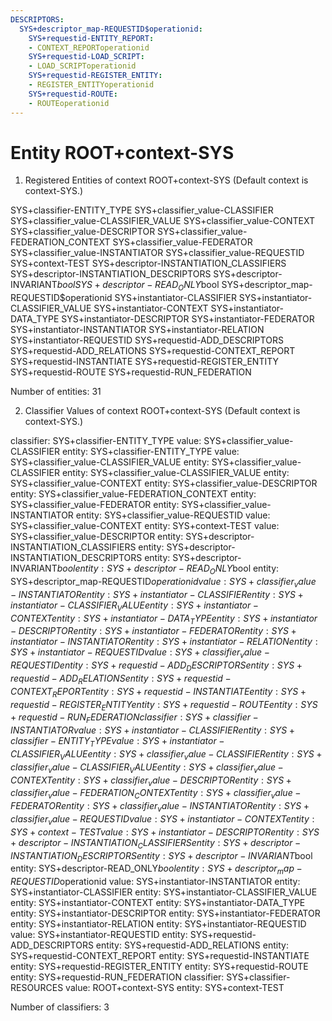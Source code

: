 ```yaml
---
DESCRIPTORS:
  SYS+descriptor_map-REQUESTID$operationid:
    SYS+requestid-ENTITY_REPORT:
    - CONTEXT_REPORToperationid
    SYS+requestid-LOAD_SCRIPT:
    - LOAD_SCRIPToperationid
    SYS+requestid-REGISTER_ENTITY:
    - REGISTER_ENTITYoperationid
    SYS+requestid-ROUTE:
    - ROUTEoperationid
---
```

# Entity ROOT+context-SYS

1. Registered Entities of context ROOT+context-SYS
(Default context is context-SYS.)

SYS+classifier-ENTITY_TYPE
SYS+classifier_value-CLASSIFIER
SYS+classifier_value-CLASSIFIER_VALUE
SYS+classifier_value-CONTEXT
SYS+classifier_value-DESCRIPTOR
SYS+classifier_value-FEDERATION_CONTEXT
SYS+classifier_value-FEDERATOR
SYS+classifier_value-INSTANTIATOR
SYS+classifier_value-REQUESTID
SYS+context-TEST
SYS+descriptor-INSTANTIATION_CLASSIFIERS
SYS+descriptor-INSTANTIATION_DESCRIPTORS
SYS+descriptor-INVARIANT$bool
SYS+descriptor-READ_ONLY$bool
SYS+descriptor_map-REQUESTID$operationid
SYS+instantiator-CLASSIFIER
SYS+instantiator-CLASSIFIER_VALUE
SYS+instantiator-CONTEXT
SYS+instantiator-DATA_TYPE
SYS+instantiator-DESCRIPTOR
SYS+instantiator-FEDERATOR
SYS+instantiator-INSTANTIATOR
SYS+instantiator-RELATION
SYS+instantiator-REQUESTID
SYS+requestid-ADD_DESCRIPTORS
SYS+requestid-ADD_RELATIONS
SYS+requestid-CONTEXT_REPORT
SYS+requestid-INSTANTIATE
SYS+requestid-REGISTER_ENTITY
SYS+requestid-ROUTE
SYS+requestid-RUN_FEDERATION

Number of entities: 31

2. Classifier Values of context ROOT+context-SYS
(Default context is context-SYS.)

classifier:  SYS+classifier-ENTITY_TYPE
  value:       SYS+classifier_value-CLASSIFIER
    entity:      SYS+classifier-ENTITY_TYPE
  value:       SYS+classifier_value-CLASSIFIER_VALUE
    entity:      SYS+classifier_value-CLASSIFIER
    entity:      SYS+classifier_value-CLASSIFIER_VALUE
    entity:      SYS+classifier_value-CONTEXT
    entity:      SYS+classifier_value-DESCRIPTOR
    entity:      SYS+classifier_value-FEDERATION_CONTEXT
    entity:      SYS+classifier_value-FEDERATOR
    entity:      SYS+classifier_value-INSTANTIATOR
    entity:      SYS+classifier_value-REQUESTID
  value:       SYS+classifier_value-CONTEXT
    entity:      SYS+context-TEST
  value:       SYS+classifier_value-DESCRIPTOR
    entity:      SYS+descriptor-INSTANTIATION_CLASSIFIERS
    entity:      SYS+descriptor-INSTANTIATION_DESCRIPTORS
    entity:      SYS+descriptor-INVARIANT$bool
    entity:      SYS+descriptor-READ_ONLY$bool
    entity:      SYS+descriptor_map-REQUESTID$operationid
  value:       SYS+classifier_value-INSTANTIATOR
    entity:      SYS+instantiator-CLASSIFIER
    entity:      SYS+instantiator-CLASSIFIER_VALUE
    entity:      SYS+instantiator-CONTEXT
    entity:      SYS+instantiator-DATA_TYPE
    entity:      SYS+instantiator-DESCRIPTOR
    entity:      SYS+instantiator-FEDERATOR
    entity:      SYS+instantiator-INSTANTIATOR
    entity:      SYS+instantiator-RELATION
    entity:      SYS+instantiator-REQUESTID
  value:       SYS+classifier_value-REQUESTID
    entity:      SYS+requestid-ADD_DESCRIPTORS
    entity:      SYS+requestid-ADD_RELATIONS
    entity:      SYS+requestid-CONTEXT_REPORT
    entity:      SYS+requestid-INSTANTIATE
    entity:      SYS+requestid-REGISTER_ENTITY
    entity:      SYS+requestid-ROUTE
    entity:      SYS+requestid-RUN_FEDERATION
classifier:  SYS+classifier-INSTANTIATOR
  value:       SYS+instantiator-CLASSIFIER
    entity:      SYS+classifier-ENTITY_TYPE
  value:       SYS+instantiator-CLASSIFIER_VALUE
    entity:      SYS+classifier_value-CLASSIFIER
    entity:      SYS+classifier_value-CLASSIFIER_VALUE
    entity:      SYS+classifier_value-CONTEXT
    entity:      SYS+classifier_value-DESCRIPTOR
    entity:      SYS+classifier_value-FEDERATION_CONTEXT
    entity:      SYS+classifier_value-FEDERATOR
    entity:      SYS+classifier_value-INSTANTIATOR
    entity:      SYS+classifier_value-REQUESTID
  value:       SYS+instantiator-CONTEXT
    entity:      SYS+context-TEST
  value:       SYS+instantiator-DESCRIPTOR
    entity:      SYS+descriptor-INSTANTIATION_CLASSIFIERS
    entity:      SYS+descriptor-INSTANTIATION_DESCRIPTORS
    entity:      SYS+descriptor-INVARIANT$bool
    entity:      SYS+descriptor-READ_ONLY$bool
    entity:      SYS+descriptor_map-REQUESTID$operationid
  value:       SYS+instantiator-INSTANTIATOR
    entity:      SYS+instantiator-CLASSIFIER
    entity:      SYS+instantiator-CLASSIFIER_VALUE
    entity:      SYS+instantiator-CONTEXT
    entity:      SYS+instantiator-DATA_TYPE
    entity:      SYS+instantiator-DESCRIPTOR
    entity:      SYS+instantiator-FEDERATOR
    entity:      SYS+instantiator-RELATION
    entity:      SYS+instantiator-REQUESTID
  value:       SYS+instantiator-REQUESTID
    entity:      SYS+requestid-ADD_DESCRIPTORS
    entity:      SYS+requestid-ADD_RELATIONS
    entity:      SYS+requestid-CONTEXT_REPORT
    entity:      SYS+requestid-INSTANTIATE
    entity:      SYS+requestid-REGISTER_ENTITY
    entity:      SYS+requestid-ROUTE
    entity:      SYS+requestid-RUN_FEDERATION
classifier:  SYS+classifier-RESOURCES
  value:       ROOT+context-SYS
    entity:      SYS+context-TEST

Number of classifiers: 3

